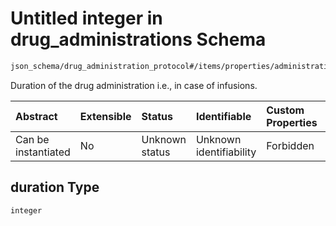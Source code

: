 # Untitled integer in drug\_administrations Schema

```txt
json_schema/drug_administration_protocol#/items/properties/administrations/items/properties/duration
```

Duration of the drug administration i.e., in case of infusions.

| Abstract            | Extensible | Status         | Identifiable            | Custom Properties | Additional Properties | Access Restrictions | Defined In                                                                                                             |
| :------------------ | :--------- | :------------- | :---------------------- | :---------------- | :-------------------- | :------------------ | :--------------------------------------------------------------------------------------------------------------------- |
| Can be instantiated | No         | Unknown status | Unknown identifiability | Forbidden         | Allowed               | none                | [drug\_administration\_protocol.schema.json\*](../out/drug_administration_protocol.schema.json "open original schema") |

## duration Type

`integer`
